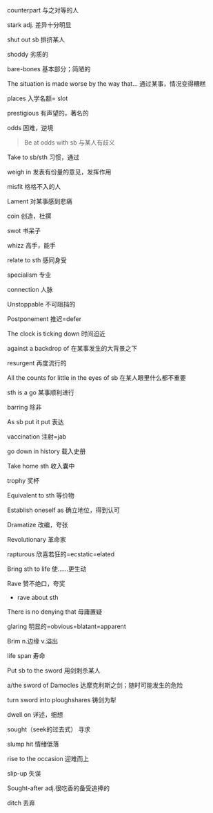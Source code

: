 counterpart	与之对等的人

stark	adj. 	差异十分明显

shut out sb	排挤某人

shoddy	劣质的

bare-bones	基本部分；简陋的

The situation is made worse by the way that...	通过某事，情况变得糟糕

places 	入学名额= slot

prestigious	有声望的，著名的

odds	困难，逆境

> Be at odds with sb	与某人有歧义

Take to sb/sth	习惯，通过

weigh in	发表有份量的意见，发挥作用

misfit	格格不入的人

Lament	对某事感到悲痛

coin	创造，杜撰

swot	书呆子

whizz	高手，能手

relate to sth	感同身受

specialism	专业

connection	人脉

Unstoppable 	不可阻挡的

Postponement 	推迟=defer

The clock is ticking down	时间迫近

against a backdrop of	在某事发生的大背景之下

resurgent	再度流行的

All the counts for little in the eyes of sb	在某人眼里什么都不重要

sth is a go 	某事顺利进行

barring 	除非

As sb put it 	put 表达

 vaccination	注射=jab

go down in history 载入史册

Take home sth 	收入囊中

trophy 	奖杯

Equivalent to sth 	等价物

Establish oneself as	确立地位，得到认可

Dramatize 	改编，夸张

Revolutionary	革命家

rapturous 	欣喜若狂的=ecstatic=elated

Bring sth to life 	使……更生动

Rave 赞不绝口，夸奖

- rave about sth

There is no denying that 毋庸置疑

glaring 	明显的=obvious=blatant=apparent

Brim 	n.边缘 v.溢出

life span 寿命

Put sb to the sword	用剑刺杀某人

a/the sword of Damocles	达摩克利斯之剑；随时可能发生的危险

turn sword into ploughshares	铸剑为犁

dwell on 	详述，细想

sought（seek的过去式） 	寻求

slump hit		情绪低落

rise to the occasion	迎难而上

slip-up 		失误

Sought-after 		adj.很吃香的备受追捧的

ditch 	丢弃

